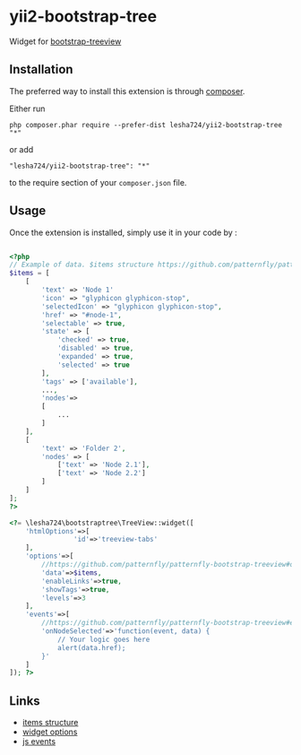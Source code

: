 yii2-bootstrap-tree
===================
Widget for [bootstrap-treeview](https://github.com/patternfly/patternfly-bootstrap-treeview)

Installation
------------

The preferred way to install this extension is through [composer](http://getcomposer.org/download/).

Either run

```
php composer.phar require --prefer-dist lesha724/yii2-bootstrap-tree "*"
```

or add

```
"lesha724/yii2-bootstrap-tree": "*"
```

to the require section of your `composer.json` file.


Usage
-----

Once the extension is installed, simply use it in your code by  :

```php

<?php
// Example of data. $items structure https://github.com/patternfly/patternfly-bootstrap-treeview#data-structure
$items = [
    [
        'text' => 'Node 1'
        'icon' => "glyphicon glyphicon-stop",
        'selectedIcon' => "glyphicon glyphicon-stop",
        'href' => "#node-1",
        'selectable' => true,
        'state' => [
            'checked' => true,
            'disabled' => true,
            'expanded' => true,
            'selected' => true
        ],
        'tags' => ['available'],
        ...,
        'nodes'=>
        [
            ...
        ]
    ],
    [
        'text' => 'Folder 2',
        'nodes' => [
            ['text' => 'Node 2.1'],
            ['text' => 'Node 2.2']
        ]
    ]
];
?>

<?= \lesha724\bootstraptree\TreeView::widget([
    'htmlOptions'=>[
                'id'=>'treeview-tabs'
    ],
    'options'=>[
		//https://github.com/patternfly/patternfly-bootstrap-treeview#options
        'data'=>$items,
        'enableLinks'=>true,
        'showTags'=>true,
        'levels'=>3
    ],
    'events'=>[
		//https://github.com/patternfly/patternfly-bootstrap-treeview#events
        'onNodeSelected'=>'function(event, data) {
            // Your logic goes here
            alert(data.href);
        }'
    ]
]); ?>
```

Links
-----
* [items structure](https://github.com/patternfly/patternfly-bootstrap-treeview#data-structure)
* [widget options](https://github.com/patternfly/patternfly-bootstrap-treeview#options)
* [js events](https://github.com/patternfly/patternfly-bootstrap-treeview#events)
